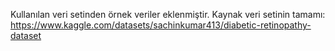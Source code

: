 Kullanılan veri setinden örnek veriler eklenmiştir. 
Kaynak veri setinin tamamı: https://www.kaggle.com/datasets/sachinkumar413/diabetic-retinopathy-dataset
